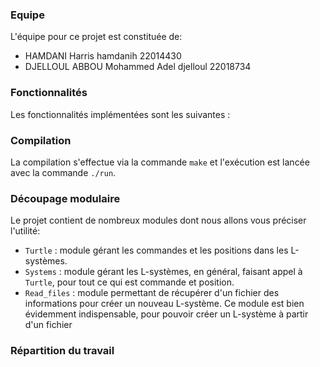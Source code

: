 ### Equipe
L'équipe pour ce projet est constituée de:
* HAMDANI Harris hamdanih 22014430
* DJELLOUL ABBOU Mohammed Adel djelloul 22018734

### Fonctionnalités
Les fonctionnalités implémentées sont les suivantes :

### Compilation
La compilation s'effectue via la commande `make` et l'exécution est lancée avec la commande `./run`.

### Découpage modulaire
Le projet contient de nombreux modules dont nous allons vous préciser l'utilité:
- `Turtle` : module gérant les commandes et les positions dans les L-systèmes.
- `Systems` : module gérant les L-systèmes, en général, faisant appel à `Turtle`, pour tout ce qui est commande et position.
- `Read_files` : module permettant de récupérer d'un fichier des informations pour créer un nouveau L-système. Ce module est bien évidemment indispensable, pour pouvoir créer un L-système à partir d'un fichier

### Répartition du travail
